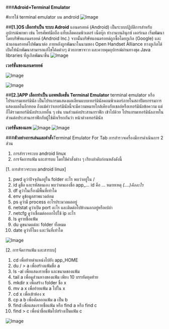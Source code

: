 ###**Adroid+Terminal Emulator**

#การใช้ terminal emulator บน android
![Image](http://kawintharawiw.github.io/Android-Terminal-Emulator/01.jpg) 

##**[1.]OS เลือกทำเป็น ระบบ Adroid**
  แอนดรอยด์ (Android) เป็นระบบปฏิบัติการสำหรับอุปกรณ์พกพา เช่น โทรศัพท์มือถือ แท็บเล็ตคอมพิวเตอร์ เน็ตบุ๊ก ทำงานบนลินุกซ์ เคอร์เนล เริ่มพัฒนาโดยบริษัทแอนดรอยด์ (Android Inc.) จากนั้นบริษัทแอนดรอยด์ถูกซื้อโดยกูเกิล (Google) และนำแอนดรอยด์ไปพัฒนาต่อ ภายหลังถูกพัฒนาในนามของ Open Handset Alliance ทางกูเกิลได้เปิดให้นักพัฒนาสามารถแก้ไขโค้ดต่างๆ ด้วยภาษาจาวา และควบคุมอุปกรณ์ผ่านทางชุด Java libraries ที่กูเกิลพัฒนาขึ้น
![Image](http://kawintharawiw.github.io/Android-Terminal-Emulator/02.png)

**เวอร์ชั่นของแอนดรอยด์**

![Image](http://kawintharawiw.github.io/Android-Terminal-Emulator/100.jpg)

![Image](http://kawintharawiw.github.io/Android-Terminal-Emulator/200.jpg) 

##**[2.]APP เลือกทำเป็น แอพพลิเคชั่น Terminal Emulator**
  terminal emulator หรือ โปรแกรมเทอร์มินัล เป็นโปรแกรมแสดงผลเลียนแบบเทอร์มินัลคอมพิวเตอร์ภายในสถาปัตยกรรมการแสดงผลอื่นอีกทอด ถึงแม้คำว่าเทอร์มินัลนี้จะมีความหมายใกล้เคียงกับเชลล์หรือเทอร์มินัลข้อความ แต่ก็ได้รวมเทอร์มินัลประเภทอื่น ๆ เช่น บนส่วนต่อประสานกราฟิก เข้าไปด้วย โปรแกรมเทอร์มินัลภายในส่วนต่อประสานกราฟิกกับผู้ใช้มักเรียกกันว่า หน้าต่างเทอร์มินัล

**เวอร์ชั่นของแอพ**
![Image](http://kawintharawiw.github.io/Android-Terminal-Emulator/44.png)
![Image](http://kawintharawiw.github.io/Android-Terminal-Emulator/55.png) 

###**ตัวอย่างการเล่นและคำสั่ง**Terminal Emulator For Tab
การสำรวจเครื่องมีการดำเนินการ 2 ส่วน
1. การสำรวจระบบ android linux
2. การจัดการแฟ้ม และสารบบ 
โดยใช้คำสั่งต่าง ๆ เรียงลำดับก่อนหลังดังนี้

[1. การสำรวจระบบ android linux]
1. pwd ดูว่าปัจจุบันอยู่ใน folder อะไร พบว่าอยู่ใน /
2. id ดูชื่อ และรหัสตนเอง พบว่าตนเองชื่อ app_... id คือ ... หมายเหตุ *(....)คืออะไร*
3. df ดูว่าในเรื่องมีพื้นที่เท่าใด
4. env ดูข้อมูลสาพแวดล้อม
5. ps ดูว่ามี process อะไรประมวลผลอยู่
6. netstat ดูว่าเปิด port อะไร และติดต่อไปข้างนอกอยู่หรือเปล่า
7. netcfg ดูว่าเชื่อมต่อออกไปใช้ ip อะไร
8. ls ดูรายชื่อแฟ้ม
9. du ดูขนาดแต่ละ folder ทั้งหมด
10. date ดูว่ากี่โมง และวันที่เท่าใด

![Image](http://kawintharawiw.github.io/Android-Terminal-Emulator/66.jpg)

[2. การจัดการแฟ้ม และสารบบ]
1. cd เพื่อย้ายตำแหน่งไปยัง app_HOME
2. du / > a เพื่อสร้างแฟ้มชื่อ a
3. ls -al เพื่อแสดงรายชื่อ และขนาดของแฟ้ม
4. tail a เพื่อดูส่วนหางของแฟ้ม เพียง 10 บรรทัดทุดท้าย
5. mkdir x เพื่อสร้าง folder ชื่อ x
6. mv a x เพื่อย้ายแฟ้ม a ไปใน x
7. cd x เพื่อเข้าห้อง x
8. cp a b เพื่อคัดลอกแฟ้ม a เป็น b
9. find เพื่อแสดงรายชื่อแฟ้ม หรือ find a หรือ find c
10. find > c เพื่อนำชื่อแฟ้มไปสร้างเป็นแฟ้ม c

![Image](http://kawintharawiw.github.io/Android-Terminal-Emulator/88.jpg)


